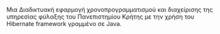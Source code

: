 Μια Διαδικτυακή εφαρμογή χρονοπρογραμματισμού και διαχείρισης της υπηρεσίας φύλαξης του Πανεπιστημίου Κρήτης με την χρήση του Hibernate framework γραμμένο σε Java.
